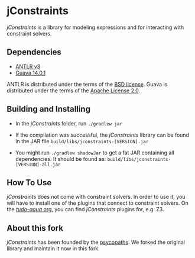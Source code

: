 # jConstraints #
*jConstraints* is a library for modeling expressions
and for interacting with constraint solvers.

## Dependencies ##

* [ANTLR v3][1]
* [Guava 14.0.1][7]

ANTLR is distributed under the terms of the
[BSD license][3]. Guava is distributed under
the terms of the [Apache License 2.0][8].


## Building and Installing ##

* In the *jConstraints* folder, run `./gradlew jar`
* If the compilation was successful, the *jConstraints*
  library can be found in the JAR file
  `build/libs/jconstraints-[VERSION].jar`

* You might run `./gradlew shadowJar` to get a fat JAR containing
  all dependencies. It should be found as: `build/libs/jconstraints-[VERSION]-all.jar`


## How To Use ##

*jConstraints* does not come with constraint solvers.
In order to use it, you will have to install one
of the plugins that connect to constraint solvers.
On the [*tudo-aqua org*][9], you can find *jConstraints*
plugins for, e.g. Z3.

[1]: http://www.antlr3.org/
[3]: http://www.antlr3.org/license.html
[7]: https://code.google.com/p/guava-libraries/
[8]: http://www.apache.org/licenses/LICENSE-2.0
[9]: https://github.com/tudo-aqua


## About this fork ##
*jConstraints* has been founded by the [psycopaths](https://github.com/psycopaths).
We forked the original library and maintain it now in this fork.
